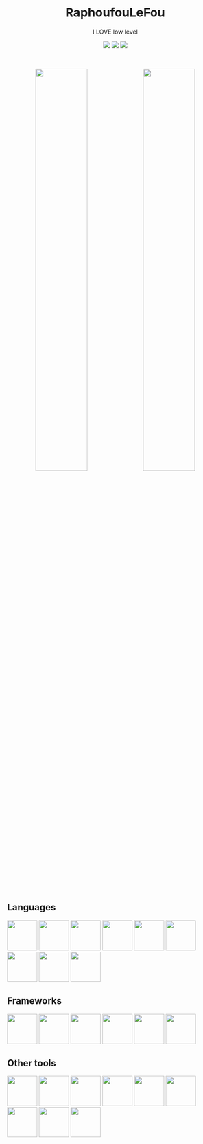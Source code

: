 

<p align="center">
  <h1 align="center">RaphoufouLeFou</h1>
  <p align="center">I LOVE low level</p>
  <p align="center">
    <a href="https://RaphoufouLeFou.github.io"><img src="https://img.shields.io/badge/Pages_Profile-blue"></a>
    <a href="https://stackoverflow.com/users/17947612/"><img src="https://img.shields.io/badge/Stack_Overflow_Profile-orange"></a>
    <img src="https://komarev.com/ghpvc/?username=RaphoufouLeFou&color=grey">
  </p>
</p>
<br>
<p align="center">
  <a href="https://github.com/RaphoufouLeFou" height=200><img width="49%" src="https://github-readme-stats.vercel.app/api/?username=RaphoufouLeFou&theme=dark&bg_color=10151c"></a>
  <a href="https://github.com/RaphoufouLeFou" height=200><img width="49%" src="https://github-readme-stats.vercel.app/api/top-langs/?username=RaphoufouLeFou&theme=dark&hide=html,css,batchfile&layout=compact&bg_color=10151c&hide_title=true"></a>
</p>


<h2>Languages</h2>
<span>
  <img height="70px" src="https://5.imimg.com/data5/SELLER/Default/2023/12/372208517/IZ/UT/AI/64185218/c-course-250x250.png">
  <img height="70px" src="https://upload.wikimedia.org/wikipedia/commons/3/32/C%2B%2B_logo.png">
  <img height="70px" src="https://upload.wikimedia.org/wikipedia/commons/thumb/b/bd/Logo_C_sharp.svg/1200px-Logo_C_sharp.svg.png">
  <img height="70px" src="https://static-00.iconduck.com/assets.00/assembly-icon-2048x2048-wspx42mf.png">
  <img height="70px" src="https://brandslogos.com/wp-content/uploads/images/large/python-logo.png">
  <img height="70px" src="https://www.w3.org/html/logo/downloads/HTML5_Badge_512.png">
  <img height="70px" src="https://marketplacedesignoye.s3.ap-south-1.amazonaws.com/css-programming-language-icon-symbol-logo-vector-_628.png">
  <img height="70px" src="https://upload.wikimedia.org/wikipedia/commons/6/6a/JavaScript-logo.png">
  <img height="70px" src="https://caiorss.github.io/Functional-Programming/ocaml/images/ocamlogo.png">
</span>

<h2>Frameworks</h2>
<span>
  <img height="70px" src="https://upload.wikimedia.org/wikipedia/commons/7/7d/Microsoft_.NET_logo.svg">
  <img height="70px" src="https://upload.wikimedia.org/wikipedia/commons/e/e9/Opengl-logo.svg">
  <img height="70px" src="https://upload.wikimedia.org/wikipedia/commons/1/16/Simple_DirectMedia_Layer%2C_Logo.svg">
  <img height="70px" src="https://cdn.worldvectorlogo.com/logos/arduino-1.svg">
  <img height="70px" src="https://pbs.twimg.com/profile_images/773245254979903488/yB0xE3NR_400x400.jpg">
  <img height="70px" src="https://pbs.twimg.com/profile_images/1202369280165023746/8ANTs9n1_400x400.jpg">
</span>

<h2>Other tools</h2>
<span>
  <img height="70px" src="https://icons.iconarchive.com/icons/papirus-team/papirus-apps/512/nvim-icon.png">
  <img height="70px" src="https://upload.wikimedia.org/wikipedia/commons/thumb/6/6e/JetBrains_Rider_Icon.svg/1200px-JetBrains_Rider_Icon.svg.png">
  <img height="70px" src="https://upload.wikimedia.org/wikipedia/commons/thumb/9/9a/Visual_Studio_Code_1.35_icon.svg/800px-Visual_Studio_Code_1.35_icon.svg.png">
  <img height="70px" src="https://i.pinimg.com/originals/fb/9d/99/fb9d99a93b1439bec2ec256b2b4b6533.png">
  <img height="70px" src="https://upload.wikimedia.org/wikipedia/commons/thumb/3/3f/Git_icon.svg/2048px-Git_icon.svg.png">
  <img height="70px" src="https://i.gyazo.com/85e7ce9196ae635161fec921602903a7.png">
  <img height="70px" src="https://cdn-icons-png.flaticon.com/512/5969/5969346.png">
  <img height="70px" src="https://i.pinimg.com/originals/4e/51/e6/4e51e673a4cab52660512041d00e9186.png">
  <img height="70px" src="https://upload.wikimedia.org/wikipedia/commons/thumb/0/0c/Blender_logo_no_text.svg/2503px-Blender_logo_no_text.svg.png">
</span>
